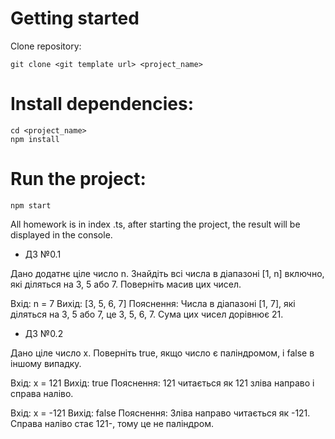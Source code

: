 # Getting started

Clone repository:

```
git clone <git template url> <project_name>
```

# Install dependencies:

```
cd <project_name>
npm install
```

# Run the project:

```
npm start
```

All homework is in index .ts, after starting the project, the result will be displayed in the console.

- ДЗ №0.1

Дано додатнє ціле число n. Знайдіть всі числа в діапазоні [1, n] включно, які діляться на 3, 5 або 7. Поверніть масив цих чисел.

Вхід: n = 7
Вихід: [3, 5, 6, 7]
Пояснення: Числа в діапазоні [1, 7], які діляться на 3, 5 або 7, це 3, 5, 6, 7. Сума цих чисел дорівнює 21.

- ДЗ №0.2

Дано ціле число x. Поверніть true, якщо число є паліндромом, і false в іншому випадку.

Вхід: x = 121
Вихід: true
Пояснення: 121 читається як 121 зліва направо і справа наліво.

Вхід: x = -121
Вихід: false
Пояснення: Зліва направо читається як -121. Справа наліво стає 121-, тому це не паліндром.
